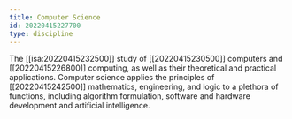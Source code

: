```yaml
---
title: Computer Science
id: 20220415227700
type: discipline
---
```


The [[isa:20220415232500]] study of [[20220415230500]] computers and [[20220415226800]] computing, as well as their theoretical and practical applications. Computer science applies the principles of [[20220415242500]] mathematics, engineering, and logic to a plethora of functions, including algorithm formulation, software and hardware development and artificial intelligence.
